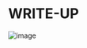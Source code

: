 # WRITE-UP

![image](https://github.com/user-attachments/assets/5964dd6e-4ffd-4300-8758-3e90f550136f)
